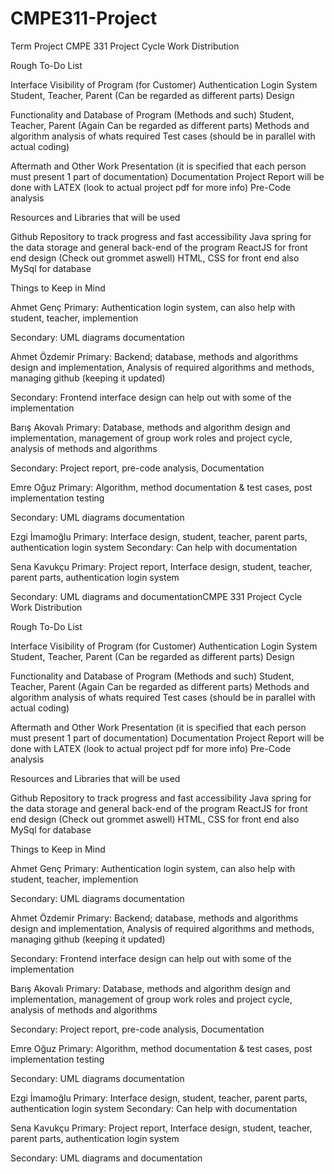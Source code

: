 # CMPE311-Project
Term Project
CMPE 331 Project Cycle Work Distribution

Rough To-Do List

Interface Visibility of Program (for Customer)
Authentication Login System
Student, Teacher, Parent (Can be regarded as different parts)
Design


Functionality and Database of Program (Methods and such)
Student, Teacher, Parent (Again Can be regarded as different parts)
Methods and algorithm analysis of whats required
Test cases (should be in parallel with actual coding)


Aftermath and Other Work
Presentation (it is specified that each person must present 1 part of documentation)
Documentation
Project Report will be done with LATEX (look to actual project pdf for more info)
Pre-Code analysis 

Resources and Libraries that will be used

Github Repository to track progress and fast accessibility
Java spring for the data storage and general back-end of the program
ReactJS for front end design (Check out grommet aswell)
HTML, CSS for front end also
MySql for database

Things to Keep in Mind



Ahmet Genç
Primary: Authentication login system, can also help with student, teacher, implemention

Secondary: UML diagrams documentation	

Ahmet Özdemir
Primary: Backend; database, methods and algorithms design and implementation, Analysis of required algorithms and methods, managing github (keeping it updated)

Secondary: Frontend interface design can help out with some of the implementation

Barış Akovalı
Primary: Database, methods and algorithm design and implementation, management of group work roles and project cycle, analysis of methods and algorithms

Secondary: Project report, pre-code analysis, Documentation

Emre Oğuz
Primary: Algorithm, method documentation & test cases, post implementation testing 

Secondary: UML diagrams documentation

Ezgi İmamoğlu
Primary: Interface design, student, teacher, parent parts, authentication login system
Secondary: Can help with documentation


Sena Kavukçu
Primary: Project report, Interface design, student, teacher, parent parts, authentication login system

Secondary: UML diagrams and documentationCMPE 331 Project Cycle Work Distribution

Rough To-Do List

Interface Visibility of Program (for Customer)
Authentication Login System
Student, Teacher, Parent (Can be regarded as different parts)
Design


Functionality and Database of Program (Methods and such)
Student, Teacher, Parent (Again Can be regarded as different parts)
Methods and algorithm analysis of whats required
Test cases (should be in parallel with actual coding)


Aftermath and Other Work
Presentation (it is specified that each person must present 1 part of documentation)
Documentation
Project Report will be done with LATEX (look to actual project pdf for more info)
Pre-Code analysis 

Resources and Libraries that will be used

Github Repository to track progress and fast accessibility
Java spring for the data storage and general back-end of the program
ReactJS for front end design (Check out grommet aswell)
HTML, CSS for front end also
MySql for database

Things to Keep in Mind



Ahmet Genç
Primary: Authentication login system, can also help with student, teacher, implemention

Secondary: UML diagrams documentation	

Ahmet Özdemir
Primary: Backend; database, methods and algorithms design and implementation, Analysis of required algorithms and methods, managing github (keeping it updated)

Secondary: Frontend interface design can help out with some of the implementation

Barış Akovalı
Primary: Database, methods and algorithm design and implementation, management of group work roles and project cycle, analysis of methods and algorithms

Secondary: Project report, pre-code analysis, Documentation

Emre Oğuz
Primary: Algorithm, method documentation & test cases, post implementation testing 

Secondary: UML diagrams documentation

Ezgi İmamoğlu
Primary: Interface design, student, teacher, parent parts, authentication login system
Secondary: Can help with documentation


Sena Kavukçu
Primary: Project report, Interface design, student, teacher, parent parts, authentication login system

Secondary: UML diagrams and documentation
